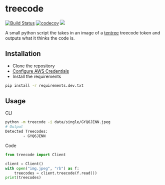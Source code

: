 # treecode
[![Build Status](https://travis-ci.com/cmackenzie1/treecode.svg?branch=master)](https://travis-ci.com/cmackenzie1/treecode)
[![codecov](https://codecov.io/gh/cmackenzie1/treecode/branch/master/graph/badge.svg)](https://codecov.io/gh/cmackenzie1/treecode)
[![](https://img.shields.io/badge/python-3.6+-blue.svg)](https://www.python.org/)

A small python script the takes in an image of a [tentree](https://www.tentree.com/) treecode token and outputs
what it thinks the code is.

## Installation

- Clone the repository
- [Configure AWS Credentials](https://docs.aws.amazon.com/cli/latest/userguide/cli-chap-configure.html)
- Install the requirements
```bash
pip install -r requirements.dev.txt
```

## Usage

CLI
```bash
python -m treecode -i data/single/GYQ6JENN.jpeg
# Output
Detected Treecodes:
        - GYQ6JENN
```

Code
```python
from treecode import Client

client = Client()
with open("img.jpeg", "rb") as f:
    treecodes = client.treecode(f.read())
print(treecodes)
```
